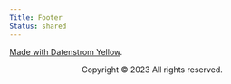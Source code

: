 ```yaml
---
Title: Footer
Status: shared
---
```


[Made with Datenstrom Yellow](https://datenstrom.se/yellow/).

<p style="text-align: center;">Copyright &copy; 2023 All rights reserved.</p>
